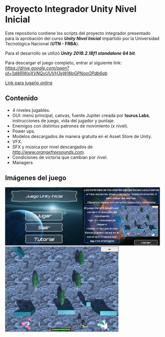 # Proyecto Integrador Unity Nivel Inicial
Este repositorio contiene los scripts del proyecto integrador presentado para la aprobación del curso **_Unity Nivel Inicial_** impartido por la Universidad Tecnológica Nacional (**UTN - FRBA**).

Para el desarrollo se utilizó **_Unity 2018.2.18f1 standalone 64 bit_**.

Para descargar el juego completo, entrar al siguiente link: *https://drive.google.com/open?id=1aWRWxjXVNQvUUVH3eWWpGPNooOPdb6qb*

[Link para jugarlo online](https://itch.io/embed/547749?border_width=5&bg_color=dadada&fg_color=000000&link_color=1f590a&border_color=000000)

## Contenido
* 4 niveles jugables.
* GUI: menú principal, canvas, fuente Jupiter creada por **Isurus Labs**, instrucciones de juego, vida del jugador y puntaje.  
* Enemigos con distintos patrones de movimiento (x nivel).
* Power ups.
* Modelos descargados de manera gratuita en el Asset Store de Unity.
* VFX.
* SFX y música por nivel descargados de *http://www.orangefreesounds.com*.
* Condiciones de victoria que cambian por nivel.
* Managers

## Imágenes del juego

![Alt Text](https://github.com/Nj747/Proyecto-Final-Unity-Nivel-Inicial/blob/master/Menu%20y%20tutorial.png)
![Alt Text](https://github.com/Nj747/Proyecto-Final-Unity-Nivel-Inicial/blob/master/Nivel1.png)
